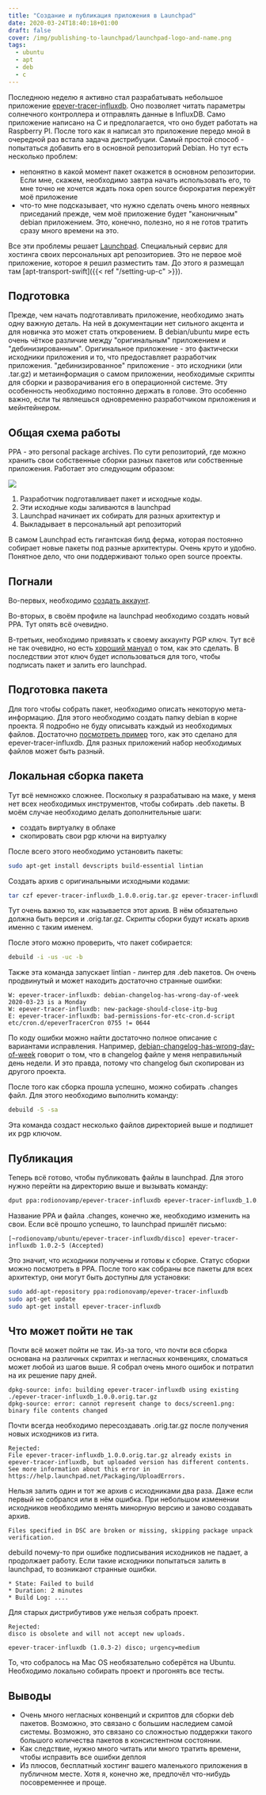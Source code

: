 ```yaml
---
title: "Создание и публикация приложения в Launchpad"
date: 2020-03-24T18:40:18+01:00
draft: false
cover: /img/publishing-to-launchpad/launchpad-logo-and-name.png
tags:
  - ubuntu
  - apt
  - deb
  - c
---
```


Последнюю неделю я активно стал разрабатывать небольшое приложение [epever-tracer-influxdb](https://github.com/dernasherbrezon/epever-tracer-influxdb). Оно позволяет читать параметры солнечного контроллера и отправлять данные в InfluxDB. Само приложение написано на C и предполагается, что оно будет работать на Raspberry PI. После того как я написал это приложение передо мной в очередной раз встала задача дистрибуции. Самый простой способ - попытаться добавить его в основной репозиторий Debian. Но тут есть несколько проблем:

 * непонятно в какой момент пакет окажется в основном репозитории. Если мне, скажем, необходимо завтра начать использовать его, то мне точно не хочется ждать пока open source бюрократия пережуёт моё приложение
 * что-то мне подсказывает, что нужно сделать очень много неявных приседаний прежде, чем моё приложение будет "каноничным" debian приложением. Это, конечно, полезно, но я не готов тратить сразу много времени на это.
 
Все эти проблемы решает [Launchpad](https://launchpad.net). Специальный сервис для хостинга своих персональных apt репозиториев. Это не первое моё приложение, которое я решил разместить там. До этого я размещал там [apt-transport-swift]({{< ref "/setting-up-c" >}}).

## Подготовка

Прежде, чем начать подготавливать приложение, необходимо знать одну важную деталь. На ней в документации нет сильного акцента и для новичка это может стать откровением. В debian/ubuntu мире есть очень чёткое различие между "оригинальным" приложением и "дебинизированным". Оригинальное приложение - это фактически исходники приложения и то, что предоставляет разработчик приложения. "дебинизированное" приложение - это исходники (или .tar.gz) и метаинформация о самом приложении, необходимые скрипты для сборки и разворачивания его в операционной системе. Эту особенность необходимо постоянно держать в голове. Это особенно важно, если ты являешься одновременно разработчиком приложения и мейнтейнером.

## Общая схема работы

PPA - это personal package archives. По сути репозиторий, где можно хранить свои собственные сборки разных пакетов или собственные приложения. Работает это следующим образом:

![](/img/publishing-to-launchpad/1.png)

  1. Разработчик подготавливает пакет и исходные коды.
  2. Эти исходные коды заливаются в launchpad
  3. Launchpad начинает их собирать для разных архитектур и
  4. Выкладывает в персональный apt репозиторий
  
В самом Launchpad есть гигантская билд ферма, которая постоянно собирает новые пакеты под разные архитектуры. Очень круто и удобно. Понятное дело, что они поддерживают только open source проекты.

## Погнали

Во-первых, необходимо [создать аккаунт](https://login.launchpad.net/+login).

Во-вторых, в своём профиле на launchpad необходимо создать новый PPA. Тут опять всё очевидно.

В-третьих, необходимо привязать к своему аккаунту PGP ключ. Тут всё не так очевидно, но есть [хороший мануал](https://help.launchpad.net/YourAccount/ImportingYourPGPKey) о том, как это сделать. В последствии этот ключ будет использоваться для того, чтобы подписать пакет и залить его launchpad.

## Подготовка пакета

Для того чтобы собрать пакет, необходимо описать некоторую мета-информацию. Для этого необходимо создать папку debian в корне проекта. Я подробно не буду описывать каждый из необходимых файлов. Достаточно [посмотреть пример](https://github.com/dernasherbrezon/epever-tracer-influxdb/tree/master/debian) того, как это сделано для epever-tracer-influxdb. Для разных приложений набор необходимых файлов может быть разный.

## Локальная сборка пакета

Тут всё немножко сложнее. Поскольку я разрабатываю на маке, у меня нет всех необходимых инструментов, чтобы собирать .deb пакеты. В моём случае необходимо делать дополнительные шаги:

  * создать виртуалку в облаке
  * скопировать свои pgp ключи на виртуалку
  
После всего этого необходимо установить пакеты:

```bash
sudo apt-get install devscripts build-essential lintian
```

Создать архив с оригинальными исходными кодами:

```bash
tar czf epever-tracer-influxdb_1.0.0.orig.tar.gz epever-tracer-influxdb
```

Тут очень важно то, как называется этот архив. В нём обязательно должна быть версия и .orig.tar.gz. Скрипты сборки будут искать архив именно с таким именем.

После этого можно проверить, что пакет собирается:

```bash
debuild -i -us -uc -b
```

Также эта команда запускает lintian - линтер для .deb пакетов. Он очень продвинутый и может находить достаточно странные ошибки:

```
W: epever-tracer-influxdb: debian-changelog-has-wrong-day-of-week 2020-03-23 is a Monday
W: epever-tracer-influxdb: new-package-should-close-itp-bug
E: epever-tracer-influxdb: bad-permissions-for-etc-cron.d-script etc/cron.d/epeverTracerCron 0755 != 0644
```

По коду ошибки можно найти достаточно полное описание с вариантами исправления. Например, [debian-changelog-has-wrong-day-of-week](https://lintian.debian.org/tags/debian-changelog-has-wrong-day-of-week.html) говорит о том, что в changelog файле у меня неправильный день недели. И это правда, потому что changelog был скопирован из другого проекта.

После того как сборка прошла успешно, можно собирать .changes файл. Для этого необходимо выполнить команду:

```bash
debuild -S -sa
```

Эта команда создаст несколько файлов директорией выше и подпишет их pgp ключом.

## Публикация

Теперь всё готово, чтобы публиковать файлы в launchpad. Для этого нужно перейти на директорию выше и вызывать команду:

```bash
dput ppa:rodionovamp/epever-tracer-influxdb epever-tracer-influxdb_1.0.0-3_source.changes
```

Название PPA и файла .changes, конечно же, необходимо изменить на свои. Если всё прошло успешно, то launchpad пришлёт письмо:

```
[~rodionovamp/ubuntu/epever-tracer-influxdb/disco] epever-tracer-influxdb 1.0.2-5 (Accepted)
```

Это значит, что исходники получены и готовы к сборке. Статус сборки можно посмотреть в PPA. После того как собраны все пакеты для всех архитектур, они могут быть доступны для установки:

```bash
sudo add-apt-repository ppa:rodionovamp/epever-tracer-influxdb
sudo apt-get update
sudo apt-get install epever-tracer-influxdb
```

## Что может пойти не так

Почти всё может пойти не так. Из-за того, что почти вся сборка основана на различных скриптах и негласных конвенциях, сломаться может любой из шагов выше. Я собрал очень много ошибок и потратил на их решение пару дней.

```
dpkg-source: info: building epever-tracer-influxdb using existing ./epever-tracer-influxdb_1.0.0.orig.tar.gz
dpkg-source: error: cannot represent change to docs/screen1.png: binary file contents changed
```

Почти всегда необходимо пересоздавать .orig.tar.gz после получения новых исходников из гита.

```
Rejected:
File epever-tracer-influxdb_1.0.0.orig.tar.gz already exists in epever-tracer-influxdb, but uploaded version has different contents. See more information about this error in https://help.launchpad.net/Packaging/UploadErrors.
```

Нельзя залить один и тот же архив с исходниками два раза. Даже если первый не собрался или в нём ошибка. При небольшом изменении исходников необходимо менять минорную версию и заново создавать архив.

```
Files specified in DSC are broken or missing, skipping package unpack verification.
```

debuild почему-то при ошибке подписывания исходников не падает, а продолжает работу. Если такие исходники попытаться залить в launchpad, то возникают странные ошибки.

```
* State: Failed to build
* Duration: 2 minutes
* Build Log: ....
```

Для старых дистрибутивов уже нельзя собрать проект.

```
Rejected:
disco is obsolete and will not accept new uploads.

epever-tracer-influxdb (1.0.3-2) disco; urgency=medium
```

То, что собралось на Mac OS необязательно соберётся на Ubuntu. Необходимо локально собирать проект и прогонять все тесты.

## Выводы

 * Очень много негласных конвенций и скриптов для сборки deb пакетов. Возможно, это связано с большим наследием самой системы. Возможно, это связано со сложностью поддержки такого большого количества пакетов в консистентном состоянии.
 * Как следствие, нужно много читать или много тратить времени, чтобы исправить все ошибки деплоя
 * Из плюсов, бесплатный хостинг вашего маленького приложения в публичном месте. Хотя я, конечно же, предпочёл что-нибудь посовременнее и проще.